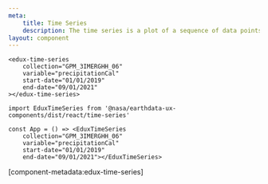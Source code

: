 ```yaml
---
meta:
    title: Time Series
    description: The time series is a plot of a sequence of data points that occur in successive order over some period of time for a given variable.
layout: component
---
```


```html:preview
<edux-time-series
    collection="GPM_3IMERGHH_06"
    variable="precipitationCal"
    start-date="01/01/2019"
    end-date="09/01/2021"
></edux-time-series>
```

```jsx:react
import EduxTimeSeries from '@nasa/earthdata-ux-components/dist/react/time-series'

const App = () => <EduxTimeSeries 
    collection="GPM_3IMERGHH_06"
    variable="precipitationCal"
    start-date="01/01/2019"
    end-date="09/01/2021"></EduxTimeSeries>
```

[component-metadata:edux-time-series]
